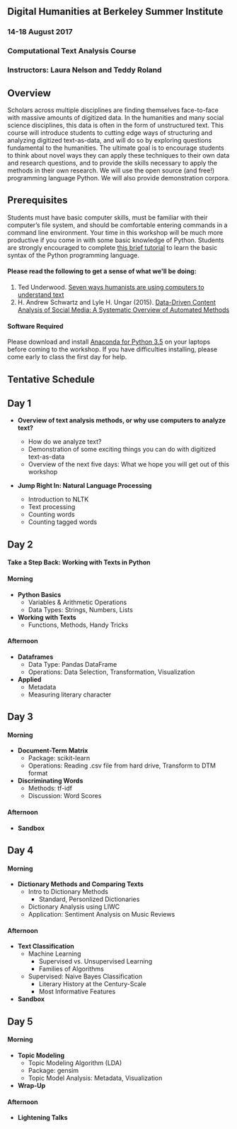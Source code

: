 ## Digital Humanities at Berkeley Summer Institute
### 14-18 August 2017
### Computational Text Analysis Course

### Instructors: Laura Nelson and Teddy Roland	

## Overview
Scholars across multiple disciplines are finding themselves face-to-face with massive amounts of digitized data. In the humanities and many social science disciplines, this data is often in the form of unstructured text. This course will introduce students to cutting edge ways of structuring and analyzing digitized text-as-data, and will do so by exploring questions fundamental to the humanities. The ultimate goal is to encourage students to think about novel ways they can apply these techniques to their own data and research questions, and to provide the skills necessary to apply the methods in their own research. We will use the open source (and free!) programming language Python. We will also provide demonstration corpora.


## Prerequisites
Students must have basic computer skills, must be familiar with their computer’s file system, and should be comfortable entering commands in a command line environment.
Your time in this workshop will be much more productive if you come in with some basic knowledge of Python. Students are strongly encouraged to complete [this brief tutorial](https://www.codeschool.com/courses/try-python) to learn the basic syntax of the Python programming language.

#### Please read the following to get a sense of what we'll be doing:
1. Ted Underwood. [Seven ways humanists are using computers to understand text](https://tedunderwood.com/2015/06/04/seven-ways-humanists-are-using-computers-to-understand-text/)
2. H. Andrew Schwartz and Lyle H. Ungar (2015). [Data-Driven Content Analysis of Social Media: A Systematic Overview of Automated Methods](http://wwbp.org/papers/dataDriven2015.pdf)


#### Software Required
Please download and install [Anaconda for Python 3.5](https://www.continuum.io/downloads) on your laptops before coming to the workshop. If you have difficulties installing, please come early to class the first day for help.


## Tentative Schedule

## Day 1

- **Overview of text analysis methods, or why use computers to analyze text?**
    * How do we analyze text?
    * Demonstration of some exciting things you can do with digitized text-as-data
    * Overview of the next five days: What we hope you will get out of this workshop

- **Jump Right In: Natural Language Processing**
    * Introduction to NLTK
    * Text processing
    * Counting words
    * Counting tagged words


## Day 2
#### Take a Step Back: Working with Texts in Python

#### Morning
- **Python Basics**
    * Variables & Arithmetic Operations
    * Data Types: Strings, Numbers, Lists
- **Working with Texts**
    * Functions, Methods, Handy Tricks

#### Afternoon
- **Dataframes**
    * Data Type: Pandas DataFrame
    * Operations: Data Selection, Transformation, Visualization
- **Applied**
    * Metadata
    * Measuring literary character


## Day 3
#### Morning
- **Document-Term Matrix**
    * Package: scikit-learn
    * Operations: Reading .csv file from hard drive, Transform to DTM format
- **Discriminating Words**
    * Methods: tf-idf
    * Discussion: Word Scores

#### Afternoon
- **Sandbox**


## Day 4
#### Morning
- **Dictionary Methods and Comparing Texts**
    * Intro to Dictionary Methods
       * Standard, Personlized Dictionaries
    * Dictionary Analysis using LIWC
    * Application: Sentiment Analysis on Music Reviews

#### Afternoon
- **Text Classification**
    * Machine Learning
       * Supervised vs. Unsupervised Learning
       * Families of Algorithms
    * Supervised: Naive Bayes Classification
       * Literary History at the Century-Scale
       * Most Informative Features
- **Sandbox**


## Day 5
#### Morning
- **Topic Modeling**
    * Topic Modeling Algorithm (LDA)
    * Package: gensim
    * Topic Model Analysis: Metadata, Visualization
- **Wrap-Up**

#### Afternoon
- **Lightening Talks**
